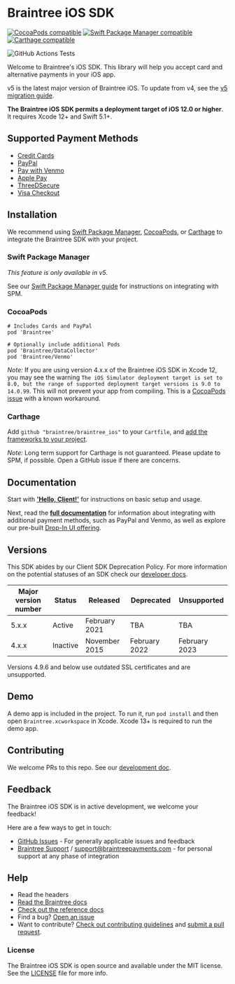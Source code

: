 # Braintree iOS SDK

[![CocoaPods compatible](https://img.shields.io/cocoapods/v/Braintree.svg?style=flat)](https://cocoapods.org/pods/Braintree)
[![Swift Package Manager compatible](https://img.shields.io/badge/SwiftPM-compatible-brightgreen.svg)](https://swift.org/package-manager/)
[![Carthage compatible](https://img.shields.io/badge/Carthage-compatible-4BC51D.svg?style=flat)](https://github.com/Carthage/Carthage)

![GitHub Actions Tests](https://github.com/braintree/braintree_ios/workflows/Tests/badge.svg)

Welcome to Braintree's iOS SDK. This library will help you accept card and alternative payments in your iOS app.

v5 is the latest major version of Braintree iOS. To update from v4, see the [v5 migration guide](https://github.com/braintree/braintree_ios/blob/master/V5_MIGRATION.md).

**The Braintree iOS SDK permits a deployment target of iOS 12.0 or higher**. It requires Xcode 12+ and Swift 5.1+.

## Supported Payment Methods

- [Credit Cards](https://developers.braintreepayments.com/guides/credit-cards/overview)
- [PayPal](https://developers.braintreepayments.com/guides/paypal/overview)
- [Pay with Venmo](https://developers.braintreepayments.com/guides/venmo/overview)
- [Apple Pay](https://developers.braintreepayments.com/guides/apple-pay/overview)
- [ThreeDSecure](https://developers.braintreepayments.com/guides/3d-secure/overview)
- [Visa Checkout](https://developers.braintreepayments.com/guides/visa-checkout/overview)

## Installation

We recommend using [Swift Package Manager](https://swift.org/package-manager/), [CocoaPods](https://github.com/CocoaPods/CocoaPods), or [Carthage](https://github.com/Carthage/Carthage) to integrate the Braintree SDK with your project.

### Swift Package Manager
_This feature is only available in v5._

See our [Swift Package Manager guide](https://github.com/braintree/braintree_ios/blob/master/SWIFT_PACKAGE_MANAGER.md) for instructions on integrating with SPM.

### CocoaPods
```
# Includes Cards and PayPal
pod 'Braintree'

# Optionally include additional Pods
pod 'Braintree/DataCollector'
pod 'Braintree/Venmo'
```

*Note:* If you are using version 4.x.x of the Braintree iOS SDK in Xcode 12, you may see the warning `The iOS Simulator deployment target is set to 8.0, but the range of supported deployment target versions is 9.0 to 14.0.99`. This will not prevent your app from compiling. This is a [CocoaPods issue](https://github.com/CocoaPods/CocoaPods/issues/7314) with a known workaround.

### Carthage
Add `github "braintree/braintree_ios"` to your `Cartfile`, and [add the frameworks to your project](https://github.com/Carthage/Carthage#adding-frameworks-to-an-application).

*Note:* Long term support for Carthage is not guaranteed. Please update to SPM, if possible. Open a GitHub issue if there are concerns.

## Documentation

Start with [**'Hello, Client!'**](https://developers.braintreepayments.com/ios/start/hello-client) for instructions on basic setup and usage.

Next, read the [**full documentation**](https://developer.paypal.com/braintree/docs/guides/payment-method-types-overview) for information about integrating with additional payment methods, such as PayPal and Venmo, as well as explore our pre-built [Drop-In UI offering](https://developer.paypal.com/braintree/docs/guides/drop-in/overview).


## Versions

This SDK abides by our Client SDK Deprecation Policy. For more information on the potential statuses of an SDK check our [developer docs](http://developers.braintreepayments.com/guides/client-sdk/deprecation-policy).

| Major version number | Status | Released | Deprecated | Unsupported |
| -------------------- | ------ | -------- | ---------- | ----------- |
| 5.x.x | Active | February 2021 | TBA | TBA |
| 4.x.x | Inactive | November 2015 | February 2022 | February 2023 |

Versions 4.9.6 and below use outdated SSL certificates and are unsupported.

## Demo

A demo app is included in the project. To run it, run `pod install` and then open `Braintree.xcworkspace` in Xcode. Xcode 13+ is required to run the demo app.

## Contributing

We welcome PRs to this repo. See our [development doc](https://github.com/braintree/braintree_ios/blob/master/DEVELOPMENT.md).

## Feedback

The Braintree iOS SDK is in active development, we welcome your feedback!

Here are a few ways to get in touch:

* [GitHub Issues](https://github.com/braintree/braintree_ios/issues) - For generally applicable issues and feedback
* [Braintree Support](https://articles.braintreepayments.com/) / support@braintreepayments.com - for personal support at any phase of integration

## Help

* Read the headers
* [Read the Braintree docs](https://developers.braintreepayments.com/ios/sdk/client)
* [Check out the reference docs](https://braintree.github.io/braintree_ios/)
* Find a bug? [Open an issue](https://github.com/braintree/braintree_ios/issues)
* Want to contribute? [Check out contributing guidelines](https://github.com/braintree/braintree_ios/blob/master/CONTRIBUTING.md) and [submit a pull request](https://help.github.com/articles/creating-a-pull-request).

### License

The Braintree iOS SDK is open source and available under the MIT license. See the [LICENSE](https://github.com/braintree/braintree_ios/blob/master/LICENSE) file for more info.
